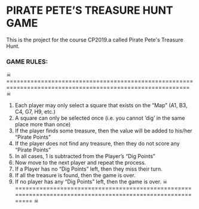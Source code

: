 # PIRATE PETE’S TREASURE HUNT GAME

This is the project for the course CP2019.a called Pirate Pete's Treasure Hunt.

### GAME RULES: 
☠ =========================================================================================================== ☠
 1) Each player may only select a square that exists on the “Map” (A1, B3, C4, G7, H9, etc.)
 2) A square can only be selected once (i.e. you cannot ‘dig’ in the same place more than once)
 3) If the player finds some treasure, then the value will be added to his/her “Pirate Points”
 4) If the player does not find any treasure, then they do not score any “Pirate Points”
 5) In all cases, 1 is subtracted from the Player’s “Dig Points”
 6) Now move to the next player and repeat the process.
 7) If a Player has no “Dig Points” left, then they miss their turn.
 8) If all the treasure is found, then the game is over.
 9) If no player has any “Dig Points” left, then the game is over.
☠ =========================================================================================================== ☠
